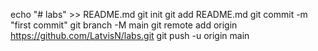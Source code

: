 echo "# labs" >> README.md
git init
git add README.md
git commit -m "first commit"
git branch -M main
git remote add origin https://github.com/LatvisN/labs.git
git push -u origin main
